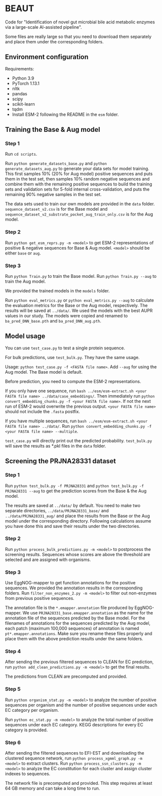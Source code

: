 # BEAUT
Code for "Identification of novel gut microbial bile acid metabolic enzymes
via a large-scale Al-assisted pipeline".

Some files are really large so that you need to download them separately
and place them under the corresponding folders.
## Environment configuration
Requirements:

- Python 3.9
- PyTorch 1.13.1
- nltk
- pandas
- scipy
- scikit-learn
- tqdm
- Install ESM-2 following the README in the `esm` folder. 
## Training the Base & Aug model
### Step 1
Run `cd scripts`.

Run `python generate_datasets_base.py` and `python generate_datasets_aug.py`
to generate your data sets for model training. This first samples 10% (20% for
Aug model) positive sequences and puts them in the test set, then samples 10% random 
negative sequences and combine them with the remaining positive sequences to build the
training sets and validation sets for 5-fold internal cross-validation, and
puts the remaining 90% negative samples in the test set.

The data sets used to train
our own models are provided in the `data` folder. `sequence_dataset_v2.csv`
is for the Base model and `sequence_dataset_v2_substrate_pocket_aug_train_only.csv`
is for the Aug model. 
### Step 2
Run `python get_esm_reprs.py -m <model>` to get ESM-2 representations of
positive & negative sequences for Base & Aug model. `<model>` should be
either `base` or `aug`.
### Step 3
Run `python Train.py` to train the Base model. Run `python Train.py --aug`
to train the Aug model.

We provided the trained models in the `models` folder.

Run `python eval_metrics.py` or `python eval_metrics.py --aug` to
calculate the evaluation metrics for the Base or the Aug model, respectively.
The results will be saved at `../data/`.
We used the models with the best AUPR values in our study. The models were
copied and renamed to `ba_pred_DNN_base.pth` and `ba_pred_DNN_aug.pth`.
## Model usage
You can use `test_case.py` to test a single protein sequence.

For bulk predictions, use `test_bulk.py`. They have the same usage.

Usage: `python test_case.py -f <FASTA file name>`. Add `--aug` 
for using the Aug model. The Base model is default.

Before prediction, you need to compute the ESM-2 representations.

If you only have one sequence, run `bash ../esm/esm-extract.sh <your FASTA file name> ../data/case_embeddings/`.
Then immediately run `python convert_embedding_chunks.py -f <your FASTA file name>`. If not the next run of ESM-2
would overwrite the previous output. `<your FASTA file name>` should not include the `.fasta` postfix.

If you have multiple sequences, run `bash ../esm/esm-extract.sh <your FASTA file name> ../data/`.
Run `python convert_embedding_chunks.py -f <your FASTA file name> --multiple`.

`test_case.py` will directly print out the predicted probability.
`test_bulk.py` will save the results as *.pkl files in the `data` folder.
## Screening the PRJNA28331 dataset
### Step 1
Run `python test_bulk.py -f PRJNA28331` and `python test_bulk.py -f PRJNA28331 --aug`
to get the prediction scores from the Base & the Aug model.

The results are saved at `../data/` by default. You need to make two
separate directories, `../data/PRJNA28331_base/` and `../data/PRJNA28331_aug/`
and place the results from the Base or the Aug model under the corresponding
directory. Following calculations assume you have done this and save
their results under the two directories. 
### Step 2
Run `python process_bulk_predictions.py -m <model>` to postprocess
the screening results. Sequences whose scores are above the threshold
are selected and are assigned with organisms.
### Step 3
Use EggNOG-mapper to get function annotations for the positive sequences.
We provided the annotation results in the corresponding folders.
Run `filter_non_enzymes_2.py -m <model>` to filter out non-enzymes
from previous positive sequences.

The annotation file is the `*.emapper.annotation` file produced by
EggNOG-mapper. We use `PRJNA28331_base.emapper.annotation` as the name
for the annotation file of the sequences predicted by the Base model.
For the filenames of annotations for the sequences predicted by the Aug model,
each patch (maximum 100,000 sequences) of annotation is named
`pt*.emapper.annotations`. Make sure you rename these files properly
and place them with the above prediction results under the same folders.
### Step 4
After sending the previous filtered sequences to CLEAN for EC prediction,
run `python add_clean_predictions.py -m <model>` to get the final results.

The predictions from CLEAN are precomputed and provided.
### Step 5
Run `python organism_stat.py -m <model>` to analyze the number of positive sequences
per organism and the number of positive sequences under each EC category per organism.

Run `python ec_stat.py -m <model>` to analyze the total number of positive sequences
under each EC category. KEGG descriptions for every EC category is provided. 
### Step 6
After sending the filtered sequences to EFI-EST and downloading the clustered
sequence network, run `python process_xgmml_graph.py -m <model>` to extract clusters.
Run `python process_ssn_clusters.py -m <model>` to analyze
the EC constitution for each cluster and assign cluster indexes to sequences.

The network file is precomputed and provided. This step requires at least 64 GB memory
and can take a long time to run.